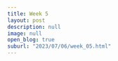 ```yaml
---
title: Week 5
layout: post
description: null
image: null
open_blog: true
suburl: "2023/07/06/week_05.html"
---
```


